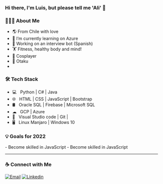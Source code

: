 ### Hi there, I'm Luis, but please tell me 'Ali' 👋

<h3> 👨🏻‍💻 About Me </h3>

- 🌎 From Chile with love
- 🔭 I’m currently learning on Azure
- 💬 Working on an interview bot (Spanish)
- 🏋 Fitness, healthy body and mind!
- 👺 Cosplayer
- 🍜 Otaku
- 

<h3>🛠 Tech Stack</h3>

- 💻 &nbsp; Python | C# | Java
- 🌐 &nbsp; HTML | CSS | JavaScript | Bootstrap
- 🛢 &nbsp; Oracle SQL | Firebase | Microsoft SQL
- ☁ &nbsp; GCP | Azure
- 🔧 &nbsp; Visual Studio code | Git |
- 🖥 &nbsp; Linux Manjaro | Windows 10

<h3>💡 Goals for 2022 </h3>
- Become skilled in JavaScript
- Become skilled in JavaScript

<hr>
<h3>  ☕ Connect with Me</h3>

[![Email](https://img.shields.io/badge/lmora.dev@gmail.com-D14836?style=flat-square&logo=gmail&logoColor=white)](mailto:lmora.dev@gmail.com) [![Linkedin](https://img.shields.io/badge/-Luis%20Mora-blue?style=flat-square&logo=linkedin&logoColor=white&link=https://www.linkedin.com/in/lmora-dev/)](https://www.linkedin.com/in/lmora-dev/)
